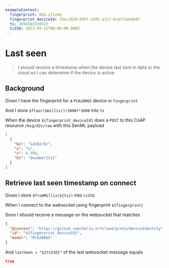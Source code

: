 ```yaml
---
exampleContext:
  fingerprint: 92b.y7i24q
  fingerprint_deviceId: 33ec3829-895f-4265-a11f-6c617a2e6b87
  ts: 1694503339523
  tsISO: 2023-09-12T00:00:00.000Z
---
```


# Last seen

> I should receive a timestamp when the device last sent in data to the cloud so
> I can determine if the device is active.

## Background

Given I have the fingerprint for a `PCA20065` device in `fingerprint`

<!-- The device sends in data to the cloud -->

And I store `$floor($millis()/1000)*1000` into `ts`

When the device `${fingerprint_deviceId}` does a `POST` to this CoAP resource
`/msg/d2c/raw` with this SenML payload

```json
[
  {
    "bn": "14202/0/",
    "n": "1",
    "v": 4.398,
    "bt": "$number{ts}"
  }
]
```

## Retrieve last seen timestamp on connect

Given I store `$fromMillis(${ts})` into `tsISO`

When I connect to the websocket using fingerprint `${fingerprint}`

Soon I should receive a message on the websocket that matches

```json
{
  "@context": "https://github.com/hello-nrfcloud/proto/deviceIdentity",
  "id": "${fingerprint_deviceId}",
  "model": "PCA20065"
}
```

And `lastSeen > "${tsISO}"` of the last websocket message equals

```json
true
```
